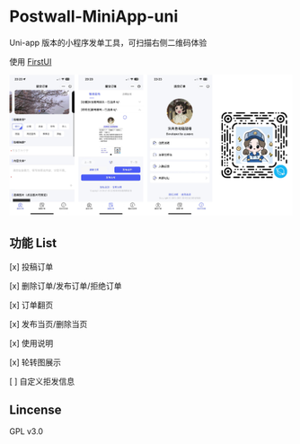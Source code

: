 # Postwall-MiniApp-uni

Uni-app 版本的小程序发单工具，可扫描右侧二维码体验

使用 [FirstUI](https://github.com/FirstUI/FirstUI)

![demo](assets/demo.png)

## 功能 List

[x] 投稿订单

[x] 删除订单/发布订单/拒绝订单

[x] 订单翻页

[x] 发布当页/删除当页

[x] 使用说明

[x] 轮转图展示

[ ] 自定义拒发信息 

## Lincense 

GPL v3.0
